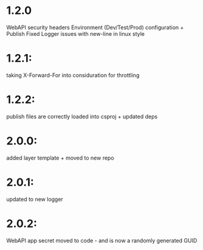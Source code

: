 # 1.2.0
WebAPI security headers Environment (Dev/Test/Prod) configuration + Publish Fixed Logger issues with new-line in linux style

# 1.2.1:
taking X-Forward-For into considuration for throttling

# 1.2.2:
publish files are correctly loaded into csproj + updated deps

# 2.0.0:
added layer template + moved to new repo

# 2.0.1:
updated to new logger

# 2.0.2:
WebAPI app secret moved to code - and is now a randomly generated GUID